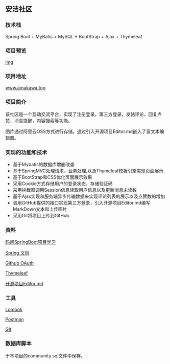 ## 安洁社区

### 技术栈
Spring Boot + MyBatis + MySQL + BootStrap + Ajax + Thymeleaf

### 项目预览
[img](http://m.qpic.cn/psc?/V12qOu4F0ZpoXd/TmEUgtj9EK6.7V8ajmQrEEpp0fAgxAGeIg2UptXQ8Ctv3N5Ki58h1NyoJYVf96rrp5O2QkmfGrLX2iVJl2IelmV*yeXifIx8dIGWNlhjeWg!/b&bo=WwdhAwAAAAADJzw!&rf=viewer_4)

### 项目地址
www.amakawa.top

### 项目简介
该社区是一个互动交流平台，实现了注册登录，第三方登录，发帖评论，回复点赞，消息提醒，内容搜索等功能。

图片通过阿里云OSS方式进行存储。通过引入开源项目Editor.md嵌入了富文本编辑器。

### 实现的功能和技术

- 基于Mybatis的数据库增删改查
- 基于SpringMVC处理请求，业务处理,以及Thymeleaf模板引擎实现页面展示
- 基于BootStrap和CSS优化页面展示效果
- 采用Cookie方式存储用户的登录状态，存储验证码
- 采用拦截器调用Session信息读取用户信息以及更新消息未读数
- 基于Ajax实现和服务端异步传输数据来实现评论列表的展示以及点赞数的增加
- 调用GitHub提供的接口实现第三方登录，引入开源项目Editor.md编写MarkDown文本和上传图片
- 采用Git将项目上传到GitHub

### 资料
[码问SpringBoot项目学习](https://www.bilibili.com/video/BV1r4411r7au?p=1)

[Spring 文档](https://spring.io/guides)

[Github OAuth](https://developer.github.com/apps/building-oauth-apps/creating-an-oauth-app/)

[Thymeleaf](https://www.thymeleaf.org/doc/tutorials/3.0/usingthymeleaf.html#setting-attribute-values)

[开源项目Editor.md](https://github.com/pandao/editor.md)

### 工具
[Lombok](https://www.projectlombok.org)

[Postman](https://chrome.google.com/webstore/detail/coohjcphdfgbiolnekdpbcijmhambjff)

[Git](https://git-scm.com/download)

### 数据库脚本
于本项目的community.sql文件中保存。
